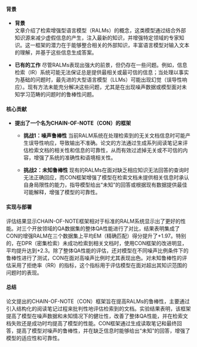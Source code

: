 #### 背景
- **背景**       
    文章介绍了检索增强型语言模型（RALMs）的概念，这类模型通过结合外部知识源来减少虚假信息的产生，注入最新的知识，并增强特定领域的专家知识。这一框架的潜力在于能够整合相关的外部知识，丰富语言模型对输入文本的理解，并基于这些信息生成答案。

- **已有的工作**
    尽管RALMs表现出强大的前景，但仍存在一些问题。例如，信息检索（IR）系统可能无法保证总是提供最相关或最可信的信息；当处理以事实为基础的问题时，最先进的大型语言模型（LLMs）可能出现幻觉（误导性响应）。现有方法未能充分解决这些问题，尤其是在出现噪声数据或模型面对未知学习范畴的问题时的鲁棒性问题。

#### 核心贡献
- **提出了一个名为CHAIN-OF-NOTE（CON）的框架**
    - **挑战1：噪声鲁棒性** 
        当前RALM系统在处理检索到的无关文档信息时可能产生误导性响应，导致输出不准确。论文的方法通过生成系列阅读笔记来评估检索文档的相关性和信息的可靠性，从而有效过滤掉无关或不可信的内容，增强了系统的准确性和语境相关性。

    - **挑战2：未知鲁棒性** 
        现有的RALMs在面对缺乏相应知识无法回答的查询时无法正确回应，而CON框架增强了模型在检索文档未提供相关信息时承认自身局限性的能力，指导模型给出“未知”的回答或根据现有数据提供最佳可能解释，增强了模型的可靠性。

#### 实现与部署
评估结果显示CHAIN-OF-NOTE框架相对于标准的RALM系统显示出了更好的性能。对三个开放领域的QA数据集的整体QA性能进行了对比，结果表明集成了CON的增强RALM在三个数据集上平均EM（精确匹配）得分提升了+1.97。特别的，在DPR（密集检索）未成功检索到相关文档时，使用CON框架的改进明显，平均提升达到+2.3。除了整体QA性能的评估，还对模型在不同噪声比例条件下的鲁棒性进行了测试，CON在面对高噪声比例时尤其表现出色。对未知鲁棒性的评估采用了拒绝率（RR）的指标，这个指标用于评估模型在面对超出其知识范围的问题时的表现。

#### 总结
论文提出的CHAIN-OF-NOTE（CON）框架旨在提高RALMs的鲁棒性，主要通过引入结构化的阅读笔记过程来批判性地评估检索到的文档。实验结果表明，该框架提高了模型在噪声数据和未知情况下的健壮性，改善了整体QA性能，并在检索文档失败还是成功时均提高了模型的性能。CON框架通过生成读取笔记和最终回答，提高了模型对噪声的鲁棒性，并在缺乏信息时能够给出“未知”的回答，增强了模型的适应性和可靠性。